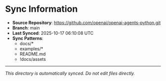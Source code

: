 # Sync Information

- **Source Repository**: https://github.com/openai/openai-agents-python.git
- **Branch**: main
- **Last Synced**: 2025-10-17 06:10:08 UTC
- **Sync Patterns**:
  - docs/*
  - examples/*
  - README.md
  - !docs/assets

---
*This directory is automatically synced. Do not edit files directly.*
